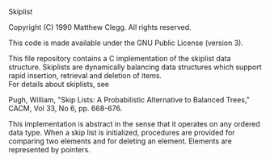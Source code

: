 Skiplist

Copyright (C) 1990 Matthew Clegg.  All rights reserved.

This code is made available under the GNU Public License (version 3).

This file repository contains a C implementation of the skiplist
data structure.  Skiplists are dynamically balancing data structures 
which support rapid insertion, retrieval and deletion of items.  
For details about skiplists, see

Pugh, William, "Skip Lists:  A Probabilistic Alternative to
Balanced Trees," CACM, Vol 33, No 6, pp. 668-676.

This implementation is abstract in the sense that it operates
on any ordered data type.  When a skip list is initialized,
procedures are provided for comparing two elements and for
deleting an element.  Elements are represented by pointers.

